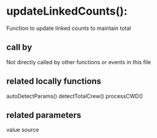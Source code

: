 # updateLinkedCounts():

Function to update linked counts to maintain total

## call by

Not directly called by other functions or events in this file

## related locally functions

autoDetectParams()
detectTotalCrew()
processCWD()

## related parameters

value
source

